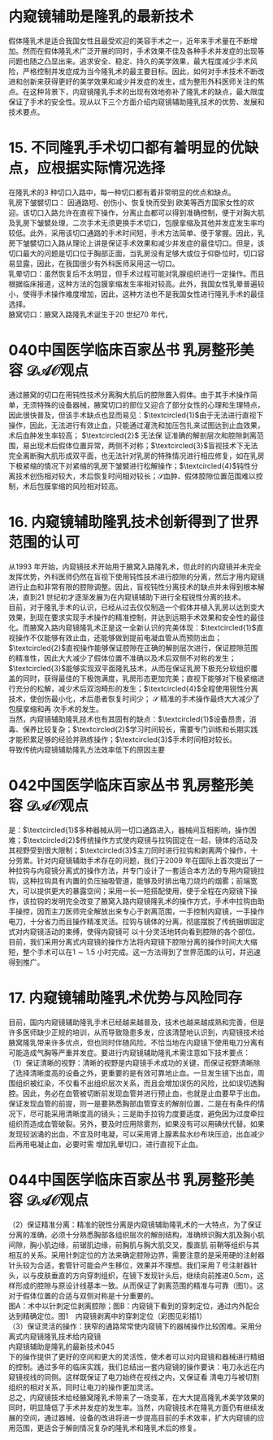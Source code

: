 # 内窥镜辅助是隆乳的最新技术  
假体隆乳术是适合我国女性且最受欢迎的美容手术之一，近年来手术量在不断增加。然而在假体隆乳术广泛开展的同时，手术效果不佳及各种手术并发症的出现等问题也随之凸显出来。追求安全、稳定、持久的美学效果，最大程度减少手术风险，严格控制并发症成为当今隆乳术的最主要目标。因此，如何对手术技术不断改进和创新来获得更好的美学效果和减少并发症的发生，成为整形外科医师关注的焦点。在这种背景下，内窥镜隆乳手术的出现有效地弥补了隆乳术的缺点，最大限度保证了手术的安全性。现从以下三个方面介绍内窥镜辅助隆乳技术的优势、发展和技术要点。  
# 15. 不同隆乳手术切口都有着明显的优缺点，应根据实际情况选择  
在隆乳术的3 种切口入路中，每一种切口都有着非常明显的优点和缺点。  
乳房下皱襞切口： 因通路短、创伤小、恢复快而受到 欧美等西方国家女性的欢迎。该切口入路允许在直视下操作，分离止血都可以得到准确控制，便于对胸大肌及乳房下皱襞处理，二次手术无须更换手术切口，包膜挛缩及其他并发症发生率均较低。此外，采用该切口通路的手术时间短，手术方法简单、便于掌握。因此，乳房下皱襞切口入路从理论上讲是保证手术效果和减少并发症的最佳切口。但是，该切口最大的问题是切口位于胸部正面，当乳房没有足够大或位于仰卧位时，切口容易显露，因此，在我国很少有外科医师采用这一切口。  
乳晕切口：虽然恢复后不太明显，但手术过程可能对乳腺组织进行一定操作。而且根据临床报道，这种方法的包膜挛缩发生率相对较高。此外，我国女性乳晕普遍较小，使得手术操作难度增加，因此，这种方法也不是我国女性进行隆乳手术的最佳选择。  
腋窝切口：腋窝入路隆乳术诞生于20 世纪70 年代，  
# 040中国医学临床百家丛书 乳房整形美容  $\mathcal{D A O}$观点  
通过腋窝的切口在用钝性技术分离胸大肌后的腔隙置入假体。由于其手术操作简单，无须特殊的设备器械，腋窝切口的部位又迎合了部分女性的心理和生理特点，因此很快普及，但该手术缺点也显而易见：$\textcircled{1}$由于无法进行直视下操作，因此，无法进行有效止血，只能通过灌洗和加压包扎来试图达到止血效果，术后血肿发生率较高； $\textcircled{2}$ 无法保 证准确的解剖层次和腔隙剥离范围，易出现术后假体位置异常，两侧不对称；$\textcircled{3}$盲视技术下无法完全离断胸大肌形成双平面，也无法针对乳房的特殊情况进行相应修复，如在乳房下极紧缩的情况下对紧缩的乳房下皱襞进行松解操作；$\textcircled{4}$钝性分离技术创伤相对较大，术后恢复时间相对较长；$\mathcal{S}$血肿、假体腔隙位置范围难以控制，术后包膜挛缩的风险相对较高。  
# 16. 内窥镜辅助隆乳技术创新得到了世界范围的认可  
从1993 年开始，内窥镜技术开始用于腋窝入路隆乳术，但此时的内窥镜并未完全发挥优势，外科医师仍然在盲视下使用钝性技术进行腔隙的分离，然后才用内窥镜进行止血和非常有限的腔隙调整。因此，盲视钝性分离技术的缺点并未得到根本解决，直到21 世纪初才逐渐发展为在内窥镜辅助下进行全程锐性分离的技术。  
目前，对于隆乳手术的认识，已经从过去仅仅制造一个假体并植入乳房以达到变大效果，到现在要求实现手术操作的精准控制，并达到远期手术效果和安全性的最佳化。而腋窝入路内窥镜隆乳术正是这一全新认识的完美体现：$\textcircled{1}$直视操作不仅能够有效止血，还能够做到提前电凝血管从而预防出血；$\textcircled{2}$直视操作能够保证腔隙在正确的解剖层次进行，保证腔隙范围的精准性，因此大大减少了假体位置不准确以及术后双侧不对称的发生；$\textcircled{3}$能够实现双平面隆乳技术，从而在保证乳房下极充分软组织覆盖的同时，获得最佳的下极饱满度，乳房形态更加完美；直视下能够对下极紧缩进行充分的松解，减少术后双泡畸形的发生；$\textcircled{4}$全程使用锐性分离技术，使创伤最小化，术后患者恢复时间少； $\mathcal{S}$ 精准的手术操作最终大大减少了包膜挛缩和再 次手术的发生。  
当然，内窥镜辅助隆乳技术也有其固有的缺点：$\textcircled{1}$设备昂贵，消毒、保养比较复杂；$\textcircled{2}$学习时间较长，需要专门训练和长期实践才能积累足够的经验并熟练操作；$\textcircled{3}$手术时间相对较长。  
导致传统内窥镜辅助隆乳方法效率低下的原因主要  
# 042中国医学临床百家丛书 乳房整形美容  $\mathcal{D A O}$观点  
是：$\textcircled{1}$多种器械从同一切口通路进入，器械间互相影响，操作困难；$\textcircled{2}$传统操作方式使内窥镜与拉钩固定在一起，镜体的活动及其视野受到很大限制；$\textcircled{3}$主刀同时进行拉钩和剥离两个操作，十分劳累。针对内窥镜辅助手术存在的问题，我们于2009 年在国际上首次提出了一种拉钩与内窥镜分离式的操作方法，并专门设计了一套适合本方法的专用内窥镜拉钩，这种拉钩具有内置的负压抽吸管道，能够及时排出电刀烧灼的烟雾；前端宽大，可以提供更大的暴露空间；采用一长一短搭配使用，便于全程在内窥镜下操作，该拉钩的发明完全改变了腋窝入路内窥镜隆乳术的操作方式，手术中拉钩由助手操控，因而主刀医师完全解放出来专心于剥离范围，一手控制内窥镜，一手操作电刀，十分省力而且操作精准灵活。拉钩与镜体的分离，彻底摆脱了传统捆绑固定式对内窥镜活动的束缚，使得内窥镜可 以十分灵活地转向看到腔隙的各个部位。目前，我们采用分离式内窥镜的操作方法将内窥镜下腔隙分离的操作时间大大缩短，整个手术可以在$1\sim1.5$ 小时完成。这一方法得到了世界范围的认可，并迅速得到推广。  
# 17.  内窥镜辅助隆乳术优势与风险同存  
目前，国内内窥镜辅助隆乳手术已经越来越普及，技术也越来越成熟和完善，但是许多医师缺少正规的培训，从而导致隐患多发，应该清楚地认识到，内窥镜技术给腋窝隆乳带来许多优点，但也同时伴随风险。不恰当地在内窥镜下使用电刀分离有可能造成气胸等严重并发症。要进行内窥镜辅助隆乳术需注意如下技术要点：  
（1）保证清晰的视野：清晰的视野是内窥镜手术成功的关键，而保证视野清晰除了选择清晰度高的设备之外，更重要的是有效可靠地止血。一旦发生镜下出血，周围组织被红染，不仅看不出组织层次关系，而且会增加误伤的风险，比如误切透胸腔。因此，务必在血管被切断前发现血管并进行预止血，也就是止血要早于出血。保证发现血管的前提，则一是要熟悉胸部血管穿支的解剖位置，二是在有条件的情况下，尽可能采用清晰度高的镜头；三是助手拉钩力度要适度，避免因为过度牵拉组织而造成血管破裂。另外，要及时应用除雾剂，如果没有可以用碘伏代替。如果发现较汹涌的出血，不宜及时电凝，可以采用肾上腺素盐水纱布块压迫，出血减少后再用电凝止血，必要时需 增加乳晕切口，进行直视下止血。  
# 044中国医学临床百家丛书 乳房整形美容  $\mathcal{D A O}$观点  
（2）保证精准分离：精准的锐性分离是内窥镜辅助隆乳术的一大特点，为了保证分离的准确，必须十分熟悉胸部各组织层次的解剖结构，准确辨识胸大肌及胸小肌间隙，胸小肌边缘，前锯肌边缘，前胸肌与胸大肌交叉，腹直肌 前鞘等组织与其相互的关系。采用针刺定位的方法来确定腔隙边界，需要注意的是采用硬的注射器针头较为合适，套管针可能会产生移位，效果并不理想。我们采用７号注射器针头，以与皮肤垂直的方向穿刺组织，在镜下发现针头后，继续向前推进$0.5\mathrm{cm}$，这样形成的腔隙与原设计线基本一致。从而保证了剥离范围的精准与可靠（图1）。这对于假体位置的合适与双侧对称是十分重要的。  
图A：术中以针刺定位剥离腔隙；图B：内窥镜下看到的穿刺定位，通过内外配合达到精确定位。图1　内窥镜剥离中的穿刺定位（彩图见彩插1）  
（3）保证灵活的操作：狭窄的通路常常使内窥镜下的器械操作比较困难。采用分离式内窥镜隆乳技术给内窥镜  
内窥镜辅助是隆乳的最新技术045  
下的操作提供了更好的空间和更大的灵活性，使术者可以对内窥镜和器械进行精细的控制。通过多年的临床实践，我们总结出一套内窥镜的操作要诀：电刀永远在内窥镜视线的同侧。这样既保证了电刀始终在视线之内，又保证看 清电刀与被切割组织的相对关系，同时让电刀的操作更加灵活。  
总之，内窥镜技术给经腋窝隆乳术带来了一场变革，在大大提高隆乳术美学效果的同时，明显降低了手术并发症的发生率。当然，内窥镜技术在隆乳方面仍有继续发展的空间，通过器械、设备的改进将进一步提高目前的手术效率，扩大内窥镜的应用范围，更适合于解剖情况复杂的隆乳术和隆乳术后的修复。  
